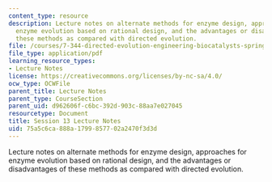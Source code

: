 ```yaml
---
content_type: resource
description: Lecture notes on alternate methods for enzyme design, approaches for
  enzyme evolution based on rational design, and the advantages or disadvantages of
  these methods as compared with directed evolution.
file: /courses/7-344-directed-evolution-engineering-biocatalysts-spring-2008/75a5c6ca888a1799857702a2470f3d3d_ses13_ln.pdf
file_type: application/pdf
learning_resource_types:
- Lecture Notes
license: https://creativecommons.org/licenses/by-nc-sa/4.0/
ocw_type: OCWFile
parent_title: Lecture Notes
parent_type: CourseSection
parent_uid: d962606f-c6bc-392d-903c-88aa7e027045
resourcetype: Document
title: Session 13 Lecture Notes
uid: 75a5c6ca-888a-1799-8577-02a2470f3d3d
---
```

Lecture notes on alternate methods for enzyme design, approaches for enzyme evolution based on rational design, and the advantages or disadvantages of these methods as compared with directed evolution.
